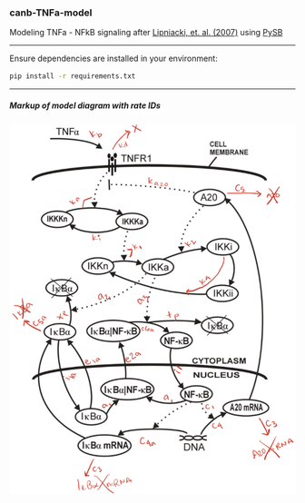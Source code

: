 ### canb-TNFa-model
Modeling TNFa - NFkB signaling after [Lipniacki, et. al. (2007)](https://bmcbioinformatics.biomedcentral.com/articles/10.1186/1471-2105-8-376#Sec8) using [PySB](https://github.com/LoLab-VU/pysb)  

---
Ensure dependencies are installed in your environment:  
```bash
pip install -r requirements.txt
```
---
##### Markup of model diagram with rate IDs
![diag](diagram_markup.png)
